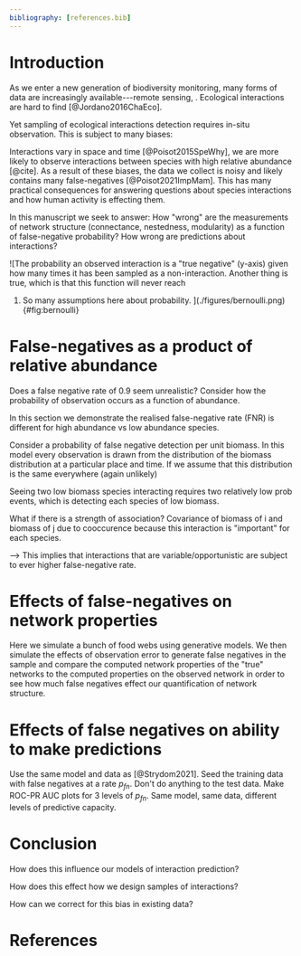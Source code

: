 ```yaml
---
bibliography: [references.bib]
---
```


# Introduction



As we enter a new generation of biodiversity monitoring, many forms of data are
increasingly available---remote sensing, . Ecological interactions are hard to
find [@Jordano2016ChaEco].

Yet sampling of ecological interactions detection requires in-situ observation.
This is subject to many biases:

Interactions vary in space and time [@Poisot2015SpeWhy], we are more likely to
observe interactions between species with high relative abundance [@cite]. As a
result of these biases, the data we collect is noisy and likely contains  many
false-negatives [@Poisot2021ImpMam]. This has many practical consequences for
answering questions about species interactions and how human activity is
effecting them.

In this manuscript we seek to answer:
How "wrong" are the measurements of network structure
(connectance, nestedness, modularity) as a function of false-negative probability?
How wrong are predictions about interactions?


![The probability an observed interaction is a "true negative" (y-axis) given
how many times it has been sampled as a non-interaction. Another thing is true,
which is that this function will never reach
1. So many assumptions here about probability.
](./figures/bernoulli.png){#fig:bernoulli}




# False-negatives as a product of relative abundance

Does a false negative rate of 0.9 seem unrealistic? Consider how the probability
of observation occurs as a function of abundance.

In this section we demonstrate the realised false-negative rate (FNR) is
different for high abundance vs low abundance species.

Consider a probability of false negative detection per unit biomass.
In this model every observation is drawn from the distribution of the biomass
distribution at a particular place and time. If we assume that this distribution
is the same everywhere (again unlikely)

Seeing two low biomass species interacting requires two relatively low prob
events, which is detecting each species of low biomass.

What if there is a strength of association? Covariance of biomass of i and
biomass of j due to cooccurence because this interaction is "important" for each
species.

  --> This implies that interactions that are variable/opportunistic are subject
  to ever higher false-negative rate.


# Effects of false-negatives on network properties

Here we simulate a bunch of food webs using generative models.
We then simulate the effects of observation error to generate
false negatives in the sample and compare the computed network
properties of the "true" networks to the computed properties on
the observed network in order to see how much false negatives
effect our quantification of network structure.


# Effects of false negatives on ability to make predictions

Use the same model and data as [@Strydom2021]. Seed the training
data with false negatives at a rate $p_{fn}$. Don't do anything to
the test data. Make ROC-PR AUC plots for 3 levels of $p_{fn}$. Same
model, same data, different levels of predictive capacity.


# Conclusion

How does this influence our models of interaction prediction?

How does this effect how we design samples of interactions?

How can we correct for this bias in existing data?

# References
